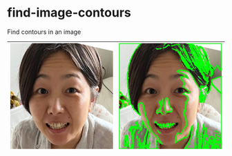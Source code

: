 # find-image-contours

Find contours in an image

|<img src="image.jpg">|<img src="contours.jpg">|
|-|-|
